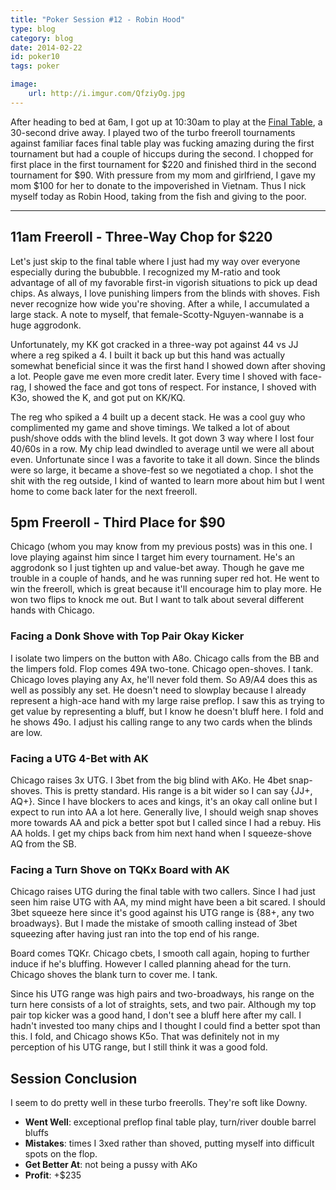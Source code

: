 ```yaml
---
title: "Poker Session #12 - Robin Hood"
type: blog
category: blog
date: 2014-02-22
id: poker10
tags: poker

image:
    url: http://i.imgur.com/QfziyOg.jpg
---
```


After heading to bed at 6am, I got up at 10:30am to play at the [Final
Table](http://pokerportland.com), a 30-second drive away. I played two of the
turbo freeroll tournaments against familiar faces final table play was fucking
amazing during the first tournament but had a couple of hiccups during the
second. I chopped for first place in the first tournament for $220 and finished
third in the second tournament for $90. With pressure from my mom and
girlfriend, I gave my mom $100 for her to donate to the impoverished in
Vietnam. Thus I nick myself today as Robin Hood, taking from the fish and
giving to the poor.

---

## 11am Freeroll - Three-Way Chop for $220

Let's just skip to the final table where I just had my way over everyone
especially during the bububble. I recognized my M-ratio and took advantage of
all of my favorable first-in vigorish situations to pick up dead chips. As
always, I love punishing limpers from the blinds with shoves. Fish never
recognize how wide you're shoving. After a while, I accumulated a large stack.
A note to myself, that female-Scotty-Nguyen-wannabe is a huge aggrodonk.

Unfortunately, my KK got cracked in a three-way pot against 44 vs JJ where a
reg spiked a 4. I built it back up but this hand was actually somewhat
beneficial since it was the first hand I showed down after shoving a lot.
People gave me even more credit later. Every time I shoved with face-rag,
I showed the face and got tons of respect. For instance, I shoved with K3o,
showed the K, and got put on KK/KQ.

The reg who spiked a 4 built up a decent stack. He was a cool guy who
complimented my game and shove timings. We talked a lot of about push/shove
odds with the blind levels. It got down 3 way where I lost four 40/60s in a
row. My chip lead dwindled to average until we were all about even. Unfortunate
since I was a favorite to take it all down. Since the blinds were so large,
it became a shove-fest so we negotiated a chop.  I shot the shit with the reg
outside, I kind of wanted to learn more about him but I went home to come back
later for the next freeroll.

## 5pm Freeroll - Third Place for $90

Chicago (whom you may know from my previous posts) was in this one. I love
playing against him since I target him every tournament. He's an aggrodonk so I
just tighten up and value-bet away. Though he gave me trouble in a couple of
hands, and he was running super red hot. He went to win the freeroll, which
is great because it'll encourage him to play more. He won two flips to knock
me out. But I want to talk about several different hands with Chicago.

### Facing a Donk Shove with Top Pair Okay Kicker

I isolate two limpers on the button with A8o. Chicago calls from the BB and the
limpers fold. Flop comes 49A two-tone. Chicago open-shoves. I tank. Chicago
loves playing any Ax, he'll never fold them. So A9/A4 does this as well as
possibly any set. He doesn't need to slowplay because I already represent a
high-ace hand with my large raise preflop. I saw this as trying to get value by
representing a bluff, but I know he doesn't bluff here. I fold and he shows
49o. I adjust his calling range to any two cards when the blinds are low.

### Facing a UTG 4-Bet with AK

Chicago raises 3x UTG. I 3bet from the big blind with AKo. He 4bet snap-shoves.
This is pretty standard. His range is a bit wider so I can say {JJ+, AQ+}.
Since I have blockers to aces and kings, it's an okay call online but I expect
to run into AA a lot here. Generally live, I should weigh snap shoves more
towards AA and pick a better spot but I called since I had a rebuy. His AA
holds. I get my chips back from him next hand when I squeeze-shove AQ from
the SB.

### Facing a Turn Shove on TQKx Board with AK

Chicago raises UTG during the final table with two callers. Since I had just
seen him raise UTG with AA, my mind might have been a bit scared. I should
3bet squeeze here since it's good against his UTG range is {88+, any two broadways}.
But I made the mistake of smooth calling instead of 3bet squeezing after having
just ran into the top end of his range.

Board comes TQKr. Chicago cbets, I smooth call again, hoping to further induce
if he's bluffing. However I called planning ahead for the turn. Chicago shoves
the blank turn to cover me. I tank.

Since his UTG range was high pairs and two-broadways, his range on the turn
here consists of a lot of straights, sets, and two pair. Although my top pair
top kicker was a good hand, I don't see a bluff here after my call. I hadn't
invested too many chips and I thought I could find a better spot than this. I
fold, and Chicago shows K5o. That was definitely not in my perception of his
UTG range, but I still think it was a good fold.

## Session Conclusion

I seem to do pretty well in these turbo freerolls. They're soft like Downy.

- **Went Well**: exceptional preflop final table play, turn/river double barrel bluffs
- **Mistakes**: times I 3xed rather than shoved, putting myself into difficult
spots on the flop.
- **Get Better At**: not being a pussy with AKo
- **Profit**: +$235
